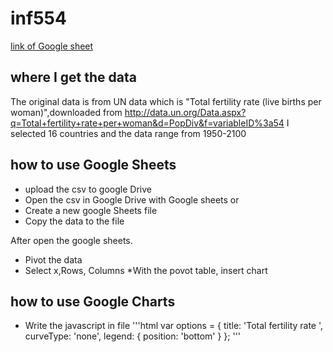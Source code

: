 # inf554
[link of Google sheet](https://drive.google.com/open?id=14kOwaRo7WcnhOeWEJn-639-pmVHhzn9RBJ2PVh-wYdo)
## where I get the data
The original data is from  UN data which is "Total fertility rate (live births per woman)",downloaded  from 
http://data.un.org/Data.aspx?q=Total+fertility+rate+per+woman&d=PopDiv&f=variableID%3a54
I selected 16 countries and the data range from 1950-2100
## how to use Google Sheets
* upload the csv to google Drive 
* Open the csv in Google Drive with Google sheets
or 
* Create a new google Sheets file
* Copy the data to the file

After open the google sheets.

* Pivot the data
* Select x,Rows, Columns 
*With the povot table, insert chart 

## how to use Google Charts
* Write the javascript in file 
'''html
 var options = {
        title: 'Total fertility rate ',
        curveType: 'none',
        legend: { position: 'bottom' }
      };
'''
